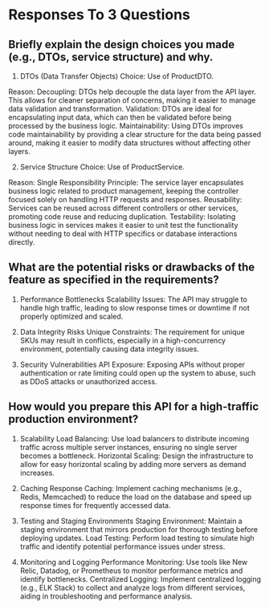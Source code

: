 # Responses To 3 Questions

## Briefly explain the design choices you made (e.g., DTOs, service structure) and why.
1. DTOs (Data Transfer Objects)
Choice: Use of ProductDTO.

Reason:
Decoupling: DTOs help decouple the data layer from the API layer. This allows for cleaner separation of concerns, making it easier to manage data validation and transformation.
Validation: DTOs are ideal for encapsulating input data, which can then be validated before being processed by the business logic.
Maintainability: Using DTOs improves code maintainability by providing a clear structure for the data being passed around, making it easier to modify data structures without affecting other layers.

2. Service Structure
Choice: Use of ProductService.

Reason:
Single Responsibility Principle: The service layer encapsulates business logic related to product management, keeping the controller focused solely on handling HTTP requests and responses.
Reusability: Services can be reused across different controllers or other services, promoting code reuse and reducing duplication.
Testability: Isolating business logic in services makes it easier to unit test the functionality without needing to deal with HTTP specifics or database interactions directly.


## What are the potential risks or drawbacks of the feature as specified in the requirements?
1. Performance Bottlenecks
Scalability Issues: The API may struggle to handle high traffic, leading to slow response times or downtime if not properly optimized and scaled.

2. Data Integrity Risks
Unique Constraints: The requirement for unique SKUs may result in conflicts, especially in a high-concurrency environment, potentially causing data integrity issues.

3. Security Vulnerabilities
API Exposure: Exposing APIs without proper authentication or rate limiting could open up the system to abuse, such as DDoS attacks or unauthorized access.

## How would you prepare this API for a high-traffic production environment?
1. Scalability
Load Balancing: Use load balancers to distribute incoming traffic across multiple server instances, ensuring no single server becomes a bottleneck.
Horizontal Scaling: Design the infrastructure to allow for easy horizontal scaling by adding more servers as demand increases.

2. Caching
Response Caching: Implement caching mechanisms (e.g., Redis, Memcached) to reduce the load on the database and speed up response times for frequently accessed data.

3. Testing and Staging Environments
Staging Environment: Maintain a staging environment that mirrors production for thorough testing before deploying updates.
Load Testing: Perform load testing to simulate high traffic and identify potential performance issues under stress.

6. Monitoring and Logging
Performance Monitoring: Use tools like New Relic, Datadog, or Prometheus to monitor performance metrics and identify bottlenecks.
Centralized Logging: Implement centralized logging (e.g., ELK Stack) to collect and analyze logs from different services, aiding in troubleshooting and performance analysis.